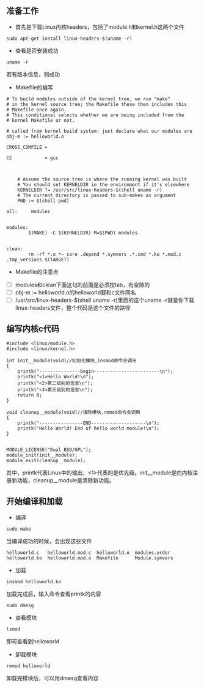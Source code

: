 ## 准备工作
- 首先是下载Linux内核headers，包括了module.h和kernel.h这两个文件

```
sudo apt-get install linux-headers-$(uname -r)
```
- 查看是否安装成功

```
uname -r
```
若有版本信息，则成功

- Makefile的编写

```
# To build modules outside of the kernel tree, we run "make"
# in the kernel source tree; the Makefile these then includes this
# Makefile once again.
# This conditional selects whether we are being included from the
# kernel Makefile or not.

# called from kernel build system: just declare what our modules are
obj-m := helloworld.o

CROSS_COMPILE =

CC            = gcc



    # Assume the source tree is where the running kernel was built
    # You should set KERNELDIR in the environment if it's elsewhere
    KERNELDIR ?= /usr/src/linux-headers-$(shell uname -r)
    # The current directory is passed to sub-makes as argument
    PWD := $(shell pwd)

all:     modules


modules:
        $(MAKE) -C $(KERNELDIR) M=$(PWD) modules


clean:
        rm -rf *.o *~ core .depend *.symvers .*.cmd *.ko *.mod.c .tmp_versions $(TARGET)

```
- Makefile的注意点
- [ ]  modules和clean下面这句的前面是必须按tab，有空隙的
- [ ] obj-m := helloworld.o的helloworld要和c文件同名
- [ ] /usr/src/linux-headers-$(shell uname -r)里面的这个uname -r就是你下载linux-headers文件，整个代码是这个文件的路径
## 编写内核c代码

```
#include <linux/module.h>
#include <linux/kernel.h>

int init__module(void)//初始化模块,insmod命令会调用
{   
    printk("---------------begin------------------------\n");
    printk("<1>Hello World!\n");
    printk("<2>第二级别的信息\n");
    printk("<3>第三级别的信息\n");
    return 0;
}

void cleanup__module(void)//清除模块,rmmod命令会调用
{
    printk("----------------END--------------------\n");
    printk("Hello World! End of hello world module!\n");
}


MODULE_LICENSE("Dual BSD/GPL");
module_init(init__module);
module_exit(cleanup__module);

```
其中，printk代表Linux中的输出，<1>代表的是优先级。init__module是向内核注册新功能，cleanup__module是清除新功能。

## 开始编译和加载
- 编译
    
```
sudo make
```
当编译成功的时候，会出现这些文件

```
helloworld.c   helloworld.mod.c  helloworld.o  modules.order
helloworld.ko  helloworld.mod.o  Makefile      Module.symvers

```

- 加载

```
insmod helloworld.ko
```
加载完成后，输入命令查看printk的内容

```
sudo dmesg
```

- 查看模块


```
lsmod
```
即可查看到helloworld

- 卸载模块

```
rmmod helloworld
```
卸载完模块后，可以用dmesg查看内容
